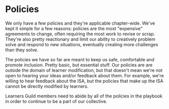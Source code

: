 # Policies

We only have a few policies and they're applicable chapter-wide. We've kept it simple for a few reasons: policies are the most "expensive" agreements to change, often requiring the most work to revise or scrap. They're also pretty reactionary and limit our ability to creatively problem solve and respond to new situations, eventually creating more challenges than they solve.

The policies we have so far are meant to keep us safe, comfortable and promote inclusion. Pretty basic, but essential stuff. Our policies are are outside the domain of learner modification, but that doesn't mean we're not open to hearing your ideas and/or feedback about them. For example, we're willing to hear feedback about the ISA, but the policies that make up the ISA cannot be directly modified by learners.

Learners Guild members need to abide by all of the policies in the playbook in order to continue to be a part of our collective.

